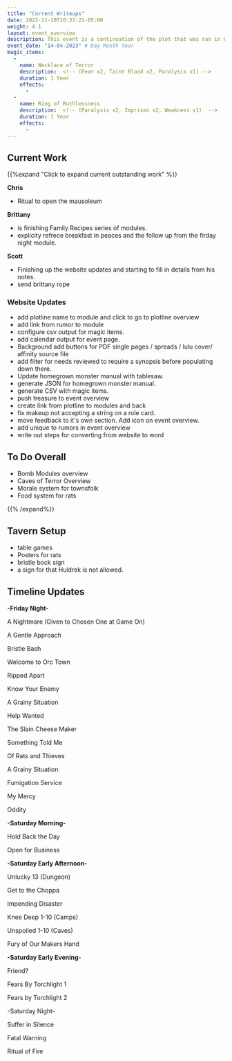 ```yaml
---
title: "Current Writeups"
date: 2022-11-10T10:33:21-05:00
weight: 4.1
layout: event_overview
description: This event is a continuation of the plot that was ran in October with the Bloody Fist orcs seeking revenge for the loss of Stonewood. The players have their first chance to kill a Bloody Fist general.
event_date: "14-04-2023" # Day Month Year
magic_items:
  - 
    name: Necklace of Terror
    description:  <!-- (Fear x2, Taint Blood x2, Paralysis x1) --> 
    duration: 1 Year
    effects: 
      - 
  - 
    name: Ring of Ruthlessness 
    description:  <!-- (Paralysis x2, Imprison x2, Weakness x1)  --> 
    duration: 1 Year
    effects: 
      - 
---
```


## Current Work

{{%expand "Click to expand current outstanding work" %}}

**Chris** 

- Ritual to open the mausoleum

**Brittany** 

- is finishing Family Recipes series of modules.
- explicity refrece breakfast in peaces and the follow up from the firday night module.

**Scott** 

- Finishing up the website updates and starting to fill in details from his notes. 
- send brittany rope

### Website Updates

- add plotline name to module and click to go to plotline overview
- add link from rumor to module
- configure csv output for magic items. 
- add calendar output for event page.
- Background add buttons for PDF single pages / spreads / lulu cover/ affinity source file
- add filter for needs reviewed to require a synopsis before populating down there. 
- Update homegrown monster manual with tablesaw.
- generate JSON for homegrown monster manual.
- generate CSV with magic items.
- push treasure to event overview
- create link from plotline to modules and back
- fix makeup not accepting a string on a role card. 
- move feedback to it's own section. Add icon on event overview. 
- add unique to rumors in event overview
- write out steps for converting from website to word

## To Do Overall

- Bomb Modules overview
- Caves of Terror Overview
- Morale system for townsfolk
- Food system for rats

{{% /expand%}}

## Tavern Setup

 - table games
 - Posters for rats
 - bristle bock sign
 - a sign for that Huldrek is not allowed.

## Timeline Updates

**-Friday Night-**

A Nightmare (Given to Chosen One at Game On)

A Gentle Approach

Bristle Bash

Welcome to Orc Town

Ripped Apart

Know Your Enemy

A Grainy Situation

Help Wanted

The Slain Cheese Maker

Something Told Me

Of Rats and Thieves

A Grainy Situation

Fumigation Service

My Mercy

Oddity

**-Saturday Morning-**

Hold Back the Day

Open for Business

**-Saturday Early Afternoon-**

Unlucky 13 (Dungeon)

Get to the Choppa

Impending Disaster

Knee Deep 1-10 (Camps)

Unspoiled 1-10 (Caves)

Fury of Our Makers Hand

**-Saturday Early Evening-** 

Friend?

Fears By Torchlight 1

Fears by Torchlight 2

-Saturday Night-

Suffer in Silence

Fatal Warning

Ritual of Fire